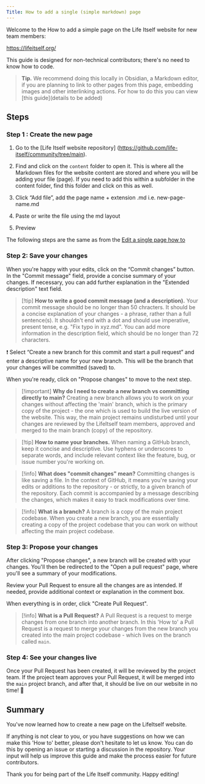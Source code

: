 ```yaml
---
Title: How to add a single (simple markdown) page
---
```

Welcome to the How to add a simple page on the Life Itself website for new team members: 

https://lifeitself.org/

This guide is designed for non-technical contributors; there's no need to know how to code. 

> **Tip.** We recommend doing this locally in Obsidian, a Markdown editor, if you are planning to link to other pages from this page, embedding images and other interlinking actions. For how to do this you can view [this guide](details to be added)

## Steps
  
### Step 1  : Create the new page

1. Go to the [Life Itself website repository] (https://github.com/life-itself/community/tree/main).

2. Find and click on the `content` folder to open it. This is where all the Markdown files for the website content are stored and where you will be adding your file (page). If you need to add this within a subfolder in the content folder, find this folder and click on this as well.

3. Click “Add file”, add the page name + extension .md i.e. new-page-name.md

4. Paste or write the file using the md layout 

5. Preview

The following steps are the same as from the [Edit a single page how to](link)                                               
### Step 2: Save your changes

When you're happy with your edits, click on the “Commit changes” button. In the "Commit message" field, provide a concise summary of your changes. If necessary, you can add further explanation in the "Extended description" text field.

> [!tip] **How to write a good commit message (and a description).**
> Your commit message should be no longer than 50 chracters. It should be a concise explanation of your changes - a phrase, rather than a full sentence(s). It shouldn't end with a dot and should use imperative, present tense, e.g. "Fix typo in xyz.md". You can add more information in the description field, which should be no longer than 72 characters.

❗️ Select “Create a new branch for this commit and start a pull request” and enter a descriptive name for your new branch. This will be the branch that your changes will be committed (saved) to.

When you're ready, click on "Propose changes" to move to the next step.

> [!important] **Why do I need to create a new branch vs committing directly to main?**
> Creating a new branch allows you to work on your changes without affecting the 'main' branch, which is the primary copy of the project - the one which is used to build the live version of the website. This way, the main project remains undisturbed until your changes are reviewed by the LifeItself team members, approved and merged to the main branch (copy) of the repository.

> [!tip] **How to name your branches.**
> When naming a GitHub branch, keep it concise and descriptive. Use hyphens or underscores to separate words, and include relevant context like the feature, bug, or issue number you're working on.

> [!info] **What does "commit changes" mean?**
> Committing changes is like saving a file. In the context of GitHub, it means you're saving your edits or additions to the repository - or strictly, to a given branch of the repository. Each commit is accompanied by a message describing the changes, which makes it easy to track modifications over time.

> [!info] **What is a branch?**
> A branch is a copy of the main project codebase. When you create a new branch, you are essentially creating a copy of the project codebase that you can work on without affecting the main project codebase.

### Step 3: Propose your changes

After clicking "Propose changes", a new branch will be created with your changes. You'll then be redirected to the "Open a pull request" page, where you'll see a summary of your modifications.

Review your Pull Request to ensure all the changes are as intended. If needed, provide additional context or explanation in the comment box.

When everything is in order, click "Create Pull Request".

> [!info] **What is a Pull Request?**
> A Pull Request is a request to merge changes from one branch into another branch. In this 'How to' a Pull Request is a request to merge your changes from the new branch you created into the main project codebase - which lives on the branch called `main`.

### Step 4: See your changes live

Once your Pull Request has been created, it will be reviewed by the project team. If the project team approves your Pull Request, it will be merged into the `main` project branch, and after that, it should be live on our website in no time! 🎉

## Summary
You've now learned how to create a new page on the LifeItself website. 

If anything is not clear to you, or you have suggestions on how we can make this 'How to' better, please don't hesitate to let us know. You can do this by opening an issue or starting a discussion in the repository. Your input will help us improve this guide and make the process easier for future contributors.

Thank you for being part of the Life Itself community. Happy editing!
